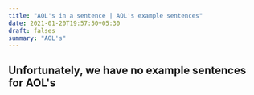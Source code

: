 ```yaml
---
title: "AOL's in a sentence | AOL's example sentences"
date: 2021-01-20T19:57:50+05:30
draft: falses
summary: "AOL's"
---
```

## Unfortunately, we have no example sentences for AOL's                 
